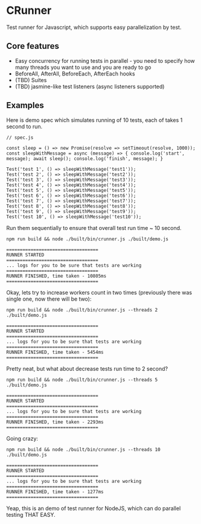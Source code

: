 # CRunner
Test runner for Javascript, which supports easy parallelization by test.

## Core features
* Easy concurrency for running tests in parallel - you need to specify how many threads you want to use and you are
ready to go
* BeforeAll, AfterAll, BeforeEach, AfterEach hooks
* (TBD) Suites
* (TBD) jasmine-like test listeners (async listeners supported)

## Examples

Here is demo spec which simulates running of 10 tests, each of takes 1 second to run.
```
// spec.js

const sleep = () => new Promise(resolve => setTimeout(resolve, 1000));
const sleepWithMessage = async (message) => { console.log('start', message); await sleep(); console.log('finish', message); }

Test('test 1', () => sleepWithMessage('test1'));
Test('test 2', () => sleepWithMessage('test2'));
Test('test 3', () => sleepWithMessage('test3'));
Test('test 4', () => sleepWithMessage('test4'));
Test('test 5', () => sleepWithMessage('test5'));
Test('test 6', () => sleepWithMessage('test6'));
Test('test 7', () => sleepWithMessage('test7'));
Test('test 8', () => sleepWithMessage('test8'));
Test('test 9', () => sleepWithMessage('test9'));
Test('test 10', () => sleepWithMessage('test10'));

```

Run them sequentially to ensure that overall test run time ~ 10 second.
```
npm run build && node ./built/bin/crunner.js ./built/demo.js

==================================
RUNNER STARTED
==================================
... logs for you to be sure that tests are working
==================================
RUNNER FINISHED, time taken - 10805ms
==================================
```

Okay, lets try to increase workers count in two times (previously there was single one, now there will be two):
```
npm run build && node ./built/bin/crunner.js --threads 2 ./built/demo.js

==================================
RUNNER STARTED
==================================
... logs for you to be sure that tests are working
==================================
RUNNER FINISHED, time taken - 5454ms
==================================
```

Pretty neat, but what about decrease tests run time to 2 second?
```
npm run build && node ./built/bin/crunner.js --threads 5 ./built/demo.js

==================================
RUNNER STARTED
==================================
... logs for you to be sure that tests are working
==================================
RUNNER FINISHED, time taken - 2293ms
==================================
```

Going crazy:
```
npm run build && node ./built/bin/crunner.js --threads 10 ./built/demo.js

==================================
RUNNER STARTED
==================================
... logs for you to be sure that tests are working
==================================
RUNNER FINISHED, time taken - 1277ms
==================================
```

Yeap, this is an demo of test runner for NodeJS, which can do parallel testing THAT EASY.
